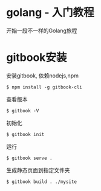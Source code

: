 golang - 入门教程
====================
开始一段不一样的Golang旅程

# gitbook安装

安装gitbook, 依赖nodejs,npm

    $ npm install -g gitbook-cli 

查看版本

    $ gitbook -V

初始化

    $ gitbook init

运行

    $ gitbook serve .

生成静态页面到指定文件夹

    $ gitbook build . ./mysite
    
